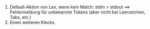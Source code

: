 1. Default-Aktion von Lex, wenn kein Match: stdin > stdout ==> Fehlermeldung für unbekannte Tokens (aber nicht bei Leerzeichen, Tabs, etc.)
1. Einen weiteren Klecks. 
